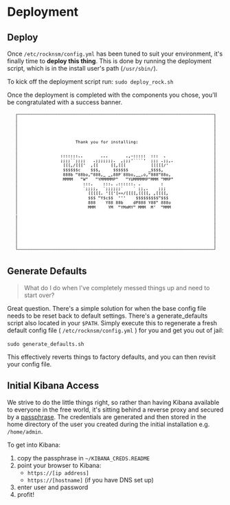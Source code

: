 # Deployment

## Deploy
Once `/etc/rocknsm/config.yml` has been tuned to suit your environment, it's
finally time to **deploy this thing**.  This is done by running the deployment
script, which is in the install user's path (`/usr/sbin/`).

To kick off the deployment script run:  `sudo deploy_rock.sh`  

Once the deployment is completed with the components you chose, you'll be
congratulated with a success banner.  

<p align="center">
<img src="../img/install_banner.png">
</p>
<!-- <p align="center">
<a href="https://asciinema.org/a/2rS2u1fJzhaNVtkuKWgqd5BQl" target="\_blank"><img src="https://asciinema.org/a/2rS2u1fJzhaNVtkuKWgqd5BQl.png" width="469"/></a>
</p>   -->


## Generate Defaults
> What do I do when I've completely messed things up and need to start over?

Great question.  There's a simple solution for when the base config file needs
to be reset back to default settings. There's a generate_defaults script also
located in your `$PATH`. Simply execute this to regenerate a fresh default
config file ( `/etc/rocknsm/config.yml` ) for you and get you out of jail:  

`sudo generate_defaults.sh`  

This effectively reverts things to factory defaults, and you can then revisit
your config file.  


## Initial Kibana Access
We strive to do the little things right, so rather than having Kibana available
to everyone in the free world, it's sitting behind a reverse proxy and secured
by a [passphrase](https://xkcd.com/936/).  The credentials are generated and
then stored in the home directory of the user you created during the initial
installation e.g. `/home/admin`.

To get into Kibana:  

1. copy the passphrase in `~/KIBANA_CREDS.README`  
2. point your browser to Kibana:   
    * `https://[ip address]`
    * `https://[hostname]` (if you have DNS set up)
3. enter user and password
4. profit!  

